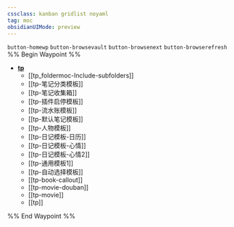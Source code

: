 ```yaml
---
cssclass: kanban gridlist noyaml
tag: moc
obsidianUIMode: preview
---
```

`button-homewp`  `button-browsevault`  `button-browsenext` `button-browserefresh`
%% Begin Waypoint %%
- **[tp](./tp.md)**
	- [[tp_foldermoc-Include-subfolders]]
	- [[tp-笔记分类模板]]
	- [[tp-笔记收集箱]]
	- [[tp-插件启停模板]]
	- [[tp-流水账模板]]
	- [[tp-默认笔记模板]]
	- [[tp-人物模板]]
	- [[tp-日记模板-日历]]
	- [[tp-日记模板-心情]]
	- [[tp-日记模板-心情2]]
	- [[tp-通用模板1]]
	- [[tp-自动选择模板]]
	- [[tp-book-callout]]
	- [[tp-movie-douban]]
	- [[tp-movie]]
	- [[tp]]

%% End Waypoint %%
